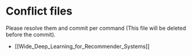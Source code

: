 # Conflict files
Please resolve them and commit per command (This file will be deleted before the commit).
- [[Wide_Deep_Learning_for_Recommender_Systems]]